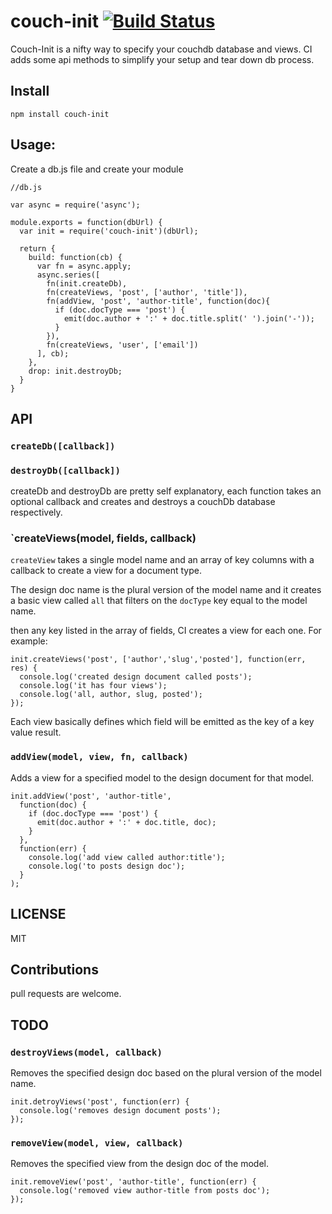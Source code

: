 # couch-init [![Build Status](https://travis-ci.org/twilson63/couch-init.png?branch=master)](https://travis-ci.org/twilson63/couch-init)

Couch-Init is a nifty way to specify your couchdb database and
views.  CI adds some api methods to simplify your setup and tear down db process.  

## Install

```
npm install couch-init
```

## Usage:

Create a db.js file and create your module

```
//db.js

var async = require('async');

module.exports = function(dbUrl) {
  var init = require('couch-init')(dbUrl);

  return {
    build: function(cb) {
      var fn = async.apply;
      async.series([
        fn(init.createDb),
        fn(createViews, 'post', ['author', 'title']),
        fn(addView, 'post', 'author-title', function(doc){
          if (doc.docType === 'post') {
            emit(doc.author + ':' + doc.title.split(' ').join('-'));
          }
        }),
        fn(createViews, 'user', ['email'])
      ], cb);
    },
    drop: init.destroyDb;
  }
}
```

## API

### `createDb([callback])`

### `destroyDb([callback])`

createDb and destroyDb are pretty self explanatory, each function takes an optional callback and creates and destroys
a couchDb database respectively.


### `createViews(model, fields, callback)

`createView` takes a single model name and an array of key
columns with a callback to create a view for a document type.

The design doc name is the plural version of the model name and it creates a basic view called `all` that filters on the `docType` key equal to the model name.

then any key listed in the array of fields, CI creates a view for each one.  For example:

```
init.createViews('post', ['author','slug','posted'], function(err, res) {
  console.log('created design document called posts');
  console.log('it has four views');
  console.log('all, author, slug, posted');
});
```
Each view basically defines which field will be emitted
as the key of a key value result.

### `addView(model, view, fn, callback)`

Adds a view for a specified model to the design document 
for that model.

```
init.addView('post', 'author-title', 
  function(doc) {
    if (doc.docType === 'post') {
      emit(doc.author + ':' + doc.title, doc);
    }
  }, 
  function(err) {
    console.log('add view called author:title');
    console.log('to posts design doc');
  }
);
```

## LICENSE

MIT

## Contributions

pull requests are welcome.

## TODO

### `destroyViews(model, callback)`

Removes the specified design doc based on the plural version
of the model name.

```
init.detroyViews('post', function(err) { 
  console.log('removes design document posts');
});
```

### `removeView(model, view, callback)`

Removes the specified view from the design doc of the model.

```
init.removeView('post', 'author-title', function(err) {
  console.log('removed view author-title from posts doc');
});
```
